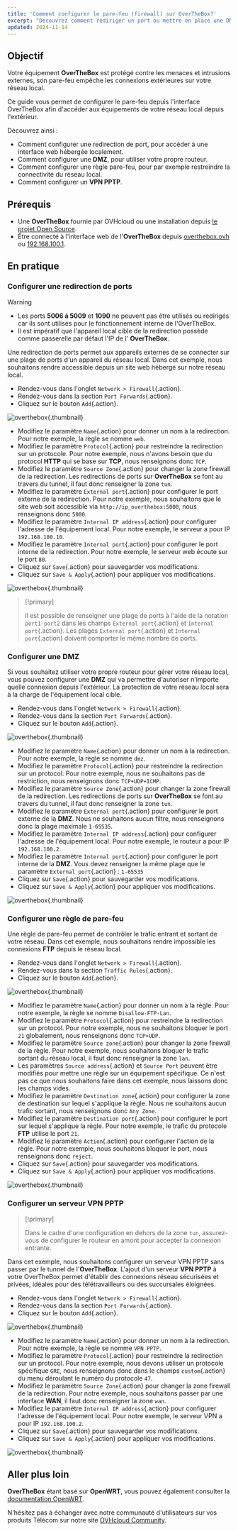 ```yaml
---
title: 'Comment configurer le pare-feu (firewall) sur OverTheBox?'
excerpt: "Découvrez comment rediriger un port ou mettre en place une DMZ sur votre OverTheBox"
updated: 2024-11-14
---
```


## Objectif

Votre équipement **OverTheBox** est protégé contre les menaces et intrusions externes, son pare-feu empêche les connexions extérieures sur votre réseau local.

Ce guide vous permet de configurer le pare-feu depuis l'interface OverTheBox afin d'accéder aux équipements de votre réseau local depuis l'extérieur.

Découvrez ainsi :

- Comment configurer une redirection de port, pour accéder à une interface web hébergée localement.
- Comment configurer une **DMZ**, pour utiliser votre propre routeur.
- Comment configurer une règle pare-feu, pour par exemple restreindre la connectivité du réseau local.
- Comment configurer un **VPN PPTP**.

## Prérequis

- Une **OverTheBox** fournie par OVHcloud ou une installation depuis [le projet Open Source](/pages/web_cloud/internet/overthebox/advanced_installer_limage_overthebox_sur_votre_materiel).
- Être connecté à l'interface web de l'**OverTheBox** depuis [overthebox.ovh](http://overthebox.ovh) ou [192.168.100.1](https://192.168.100.1).

## En pratique

### Configurer une redirection de ports

> [!warning]
>
> - Les ports **5006 à 5009** et **1090** ne peuvent pas être utilisés ou redirigés car ils sont utilisés pour le fonctionnement interne de l'OverTheBox.
> - Il est impératif que l'appareil local cible de la redirection possède comme passerelle par défaut l'IP de l' **OverTheBox**.
>

Une redirection de ports permet aux appareils externes de se connecter sur une plage de ports d'un appareil du réseau local. Dans cet exemple, nous souhaitons rendre accessible depuis un site web hébergé sur notre réseau local.

- Rendez-vous dans l'onglet `Network > Firewall`{.action}.
- Rendez-vous dans la section `Port Forwards`{.action}.
- Cliquez sur le bouton `Add`{.action}.

![overthebox](images/step1-pm-1-addPM-2024.png){.thumbnail}

- Modifiez le paramètre `Name`{.action} pour donner un nom à la redirection. Pour notre exemple, la règle se nomme `web`.
- Modifiez le paramètre `Protocol`{.action} pour restreindre la redirection sur un protocole. Pour notre exemple, nous n'avons besoin que du protocol **HTTP** qui se base sur **TCP**, nous renseignons donc `TCP`.
- Modifiez le paramètre `Source Zone`{.action} pour changer la zone firewall de la redirection. Les redirections de ports sur **OverTheBox** se font au travers du tunnel, il faut donc renseigner la zone `tun`.
- Modifiez le paramètre `External port`{.action} pour configurer le port externe de la redirection. Pour notre exemple, nous souhaitons que le site web soit accessible via `http://ip_overthebox:5000`, nous renseignons donc `5000`.
- Modifiez le paramètre `Internal IP address`{.action} pour configurer l'adresse de l'équipement local. Pour notre exemple, le serveur a pour IP `192.168.100.10`.
- Modifiez le paramètre `Internal port`{.action} pour configurer le port interne de la redirection. Pour notre exemple, le serveur web écoute sur le port `80`.
- Cliquez sur `Save`{.action} pour sauvegarder vos modifications.
- Cliquez sur `Save & Apply`{.action} pour appliquer vos modifications.

![overthebox](images/step1-pm-2-configurePM-2024.png){.thumbnail}

> [!primary]
>
> Il est possible de renseigner une plage de ports à l'aide de la notation `port1-port2` dans les champs `External port`{.action} et `Internal port`{.action}.
> Les plages `External port`{.action} et `Internal port`{.action} doivent comporter le même nombre de ports.
>

### Configurer une DMZ

Si vous souhaitez utiliser votre propre routeur pour gérer votre réseau local, vous pouvez configurer une **DMZ** qui va permettre d'autoriser n'importe quelle connexion depuis l'extérieur. La protection de votre réseau local sera à la charge de l'équipement local cible.

- Rendez-vous dans l'onglet `Network > Firewall`{.action}.
- Rendez-vous dans la section `Port Forwards`{.action}.
- Cliquez sur le bouton `Add`{.action}.

![overthebox](images/step1-pm-1-addPM-2024.png){.thumbnail}

- Modifiez le paramètre `Name`{.action} pour donner un nom à la redirection. Pour notre exemple, la règle se nomme `dmz`.
- Modifiez le paramètre `Protocol`{.action} pour restreindre la redirection sur un protocol. Pour notre exemple, nous ne souhaitons pas de restriction, nous renseignons donc `TCP+UDP+ICMP`.
- Modifiez le paramètre `Source Zone`{.action} pour changer la zone firewall de la redirection. Les redirections de ports sur **OverTheBox** se font au travers du tunnel, il faut donc renseigner la zone `tun`.
- Modifiez le paramètre `External port`{.action} pour configurer le port externe de la **DMZ**. Nous ne souhaitons aucun filtre, nous renseignons donc la plage maximale `1-65535`.
- Modifiez le paramètre `Internal IP address`{.action} pour configurer l'adresse de l'équipement local. Pour notre exemple, le routeur a pour IP `192.168.100.2`.
- Modifiez le paramètre `Internal port`{.action} pour configurer le port interne de la **DMZ**. Vous devez renseigner la même plage que le paramètre `External port`{.action} : `1-65535`
- Cliquez sur `Save`{.action} pour sauvegarder vos modifications.
- Cliquez sur `Save & Apply`{.action} pour appliquer vos modifications.

![overthebox](images/step2-pm-3-configureDMZ-2024.png){.thumbnail}

### Configurer une règle de pare-feu

Une règle de pare-feu permet de contrôler le trafic entrant et sortant de votre réseau. Dans cet exemple, nous souhaitons rendre impossible les connexions **FTP** depuis le réseau local.

- Rendez-vous dans l'onglet `Network > Firewall`{.action}.
- Rendez-vous dans la section `Traffic Rules`{.action}.
- Cliquez sur le bouton `Add`{.action}.

![overthebox](images/step3-pm-4-addTR-2024.png){.thumbnail}

- Modifiez le paramètre `Name`{.action} pour donner un nom à la règle. Pour notre exemple, la règle se nomme `Disallow-FTP-Lan`.
- Modifiez le paramètre `Protocol`{.action} pour restreindre la redirection sur un protocol. Pour notre exemple, nous ne souhaitons bloquer le port `21` globalement, nous renseignons donc `TCP+UDP`.
- Modifiez le paramètre `Source zone`{.action} pour changer la zone firewall de la règle. Pour notre exemple, nous souhaitons bloquer le trafic sortant du réseau local, il faut donc renseigner la zone `lan`.
- Les paramètres `Source address`{.action} et `Source Port` peuvent être modifiés pour mettre une règle sur un équipement spécifique. Ce n'est pas ce que nous souhaitons faire dans cet exemple, nous laissons donc les champs vides.
- Modifiez le paramètre `Destination zone`{.action} pour configurer la zone de destination sur lequel s'applique la règle. Nous ne souhaitons aucun trafic sortant, nous renseignons donc `Any Zone`.
- Modifiez le paramètre `Destination port`{.action} pour configurer le port sur lequel s'applique la règle. Pour notre exemple, le trafic du protocole **FTP** utilise le port `21`.
- Modifiez le paramètre `Action`{.action} pour configurer l'action de la règle. Pour notre exemple, nous souhaitons bloquer le port, nous renseignons donc `reject`.
- Cliquez sur `Save`{.action} pour sauvegarder vos modifications.
- Cliquez sur `Save & Apply`{.action} pour appliquer vos modifications.

![overthebox](images/step3-pm-5-configureTR-2024.png){.thumbnail}

### Configurer un serveur VPN PPTP

> [!primary]
>
> Dans le cadre d'une configuration en dehors de la zone `tun`, assurez-vous de configurer le routeur en amont pour accepter la connexion entrante.
>

Dans cet exemple, nous souhaitons configurer un serveur VPN PPTP sans passer par le tunnel de l'**OverTheBox**. L'ajout d'un serveur **VPN PPTP** à votre OverTheBox permet d'établir des connexions réseau sécurisées et privées, idéales pour des télétravailleurs ou des succursales éloignées.

- Rendez-vous dans l'onglet `Network > Firewall`{.action}.
- Rendez-vous dans la section `Port Forwards`{.action}.
- Cliquez sur le bouton `Add`{.action}.

![overthebox](images/step1-pm-1-addPM-2024.png){.thumbnail}

- Modifiez le paramètre `Name`{.action} pour donner un nom à la redirection. Pour notre exemple, la règle se nomme `VPN PPTP`.
- Modifiez le paramètre `Protocol`{.action} pour restreindre la redirection sur un protocol. Pour notre exemple, nous devons utiliser un protocole spécifique `GRE`, nous renseignons donc dans le champs `custom`{.action} du menu déroulant le numéro du protocole `47`.
- Modifiez le paramètre `Source Zone`{.action} pour changer la zone firewall de la redirection. Pour notre exemple, nous souhaitons passer par une interface **WAN**, il faut donc renseigner la zone `wan`.
- Modifiez le paramètre `Internal IP address`{.action} pour configurer l'adresse de l'équipement local. Pour notre exemple, le serveur VPN a pour IP `192.168.100.2`.
- Cliquez sur `Save`{.action} pour sauvegarder vos modifications.
- Cliquez sur `Save & Apply`{.action} pour appliquer vos modifications.

![overthebox](images/step4-pm-6-configureVPN-2024.png){.thumbnail}

## Aller plus loin

**OverTheBox** étant basé sur **OpenWRT**, vous pouvez également consulter la [documentation OpenWRT](https://openwrt.org/docs/start).

N'hésitez pas à échanger avec notre communauté d'utilisateurs sur vos produits Télécom sur notre site [OVHcloud Community](https://community.ovh.com/c/telecom).
